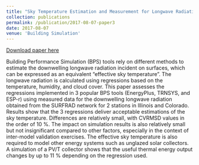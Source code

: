 ```yaml
---
title: "Sky Temperature Estimation and Measurement for Longwave Radiation Calculation"
collection: publications
permalink: /publication/2017-08-07-paper3
date: 2017-08-07
venue: 'Building Simulation'
---
```


[Download paper here](http://kuzha.github.io/files/kunzhang-p2017.pdf)

Building Performance Simulation (BPS) tools rely on different methods to estimate the downwelling longwave radiation incident on surfaces, which can be expressed as an equivalent “effective sky temperature”. The longwave radiation is calculated using regressions based on the temperature, humidity, and cloud cover. This paper assesses the regressions implemented in 3 popular BPS tools (EnergyPlus, TRNSYS, and ESP-r) using measured data for the downwelling longwave radiation obtained from the SURFRAD network for 2 stations in Illinois and Colorado. Results show that the 3 regressions deliver acceptable estimations of the sky temperature. Differences are relatively small, with CVRMSD values in the order of 10 %. The impact on simulation results is also relatively small but not insignificant compared to other factors, especially in the context of inter-model validation exercises. The effective sky temperature is also required to model other energy systems such as unglazed solar collectors. A simulation of a PV/T collector shows that the useful thermal energy output changes by up to 11 % depending on the regression used.
